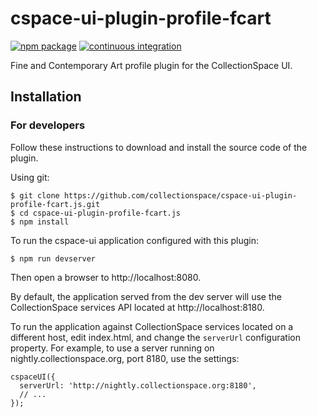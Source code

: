 # cspace-ui-plugin-profile-fcart

[![npm package](https://img.shields.io/npm/v/cspace-ui-plugin-profile-fcart.svg)](https://www.npmjs.com/package/cspace-ui-plugin-profile-fcart)
[![continuous integration](https://github.com/collectionspace/cspace-ui-plugin-profile-fcart.js/actions/workflows/ci-js.yml/badge.svg?branch=master&event=push)](https://github.com/collectionspace/cspace-ui-plugin-profile-fcart.js/actions/workflows/ci-js.yml)

Fine and Contemporary Art profile plugin for the CollectionSpace UI.

## Installation

### For developers

Follow these instructions to download and install the source code of the plugin.

Using git:

```
$ git clone https://github.com/collectionspace/cspace-ui-plugin-profile-fcart.js.git
$ cd cspace-ui-plugin-profile-fcart.js
$ npm install
```

To run the cspace-ui application configured with this plugin:

```
$ npm run devserver
```

Then open a browser to http://localhost:8080.

By default, the application served from the dev server will use the CollectionSpace services API
located at http://localhost:8180.

To run the application against CollectionSpace services located on a different host, edit
index.html, and change the `serverUrl` configuration property. For example, to use a server running
on nightly.collectionspace.org, port 8180, use the settings:

```
cspaceUI({
  serverUrl: 'http://nightly.collectionspace.org:8180',
  // ...
});
```
